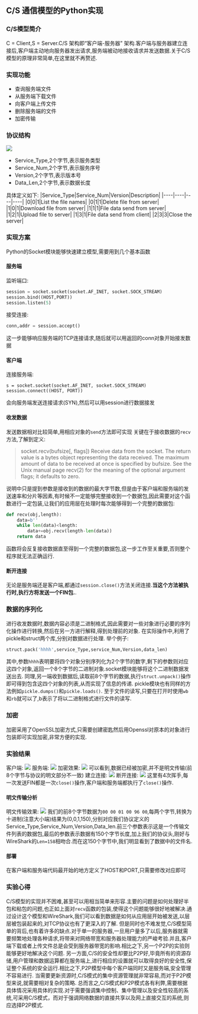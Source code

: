 ## C/S 通信模型的Python实现
### C/S模型简介
C = Client,S = Server.C/S 架构即“客户端-服务器” 架构.客户端与服务器建立连接后,客户端主动地向服务器发出请求,服务端被动地接收请求并发送数据.关于C/S模型的原理非常简单,在这里就不再赘述.
### 实现功能
- 查询服务端文件
- 从服务端下载文件
- 向客户端上传文件
- 删除服务端的文件
- 加密传输
### 协议结构
![](https://lh3.googleusercontent.com/-ldTfq7-2Xb8/WuMdZxy5NdI/AAAAAAAAHGw/aS8f8pILGpMeW5xdsYKSTl_UvLSndv-6QCHMYCw/s0/chrome_2018-04-27_20-53-59.png)
- Service_Type,2个字节,表示服务类型
- Service_Num,2个字节,表示服务序号
- Version,2个字节,表示版本号
- Data_Len,2个字节,表示数据长度

具体定义如下:
|Service_Type|Service_Num|Version|Description|
|----|----|----|----|
|0|0|1|List the file names|
|0|1|1|Delete file from server|
|1|0|1|Download file from server|
|1|1|1|File data send from server|
|1|2|1|Upload file to server|
|1|3|1|File data send from client|
|2|3|3|Close the server|
### 实现方案
Python的Socket模块能够快速建立模型,需要用到几个基本函数
#### 服务端
监听端口:
```python
session = socket.socket(socket.AF_INET, socket.SOCK_STREAM)
session.bind((HOST,PORT))
session.listen(5)
```
接受连接:
```python
conn,addr = session.accept()
```
这一步能够响应服务端的TCP连接请求,随后就可以用返回的conn对象开始接发数据
#### 客户端
连接服务端:
```
s = socket.socket(socket.AF_INET, socket.SOCK_STREAM)
session.connect((HOST, PORT))
```
会向服务端发送连接请求(SYN),然后可以用session进行数据接发
#### 收发数据
发送数据相对比较简单,用相应对象的`send`方法即可实现
关键在于接收数据的`recv`方法,了解到定义:
>socket.recv(bufsize[, flags])
Receive data from the socket. The return value is a bytes object representing the data received. The maximum amount of data to be received at once is specified by bufsize. See the Unix manual page recv(2) for the meaning of the optional argument flags; it defaults to zero.

说明中只是提到参数是接收到的数据的最大字节数,但是由于客户端和服务端的发送速率和分片等因素,有时候不一定能够完整接收到一个数据包,因此需要对这个函数进行一定包装,让我们的应用层在处理时每次能够得到一个完整的数据包:
```python
def recv(obj,length):
    data=b''
    while len(data)<length:
        data+=obj.recv(length-len(data))
    return data
```
函数将会反复接收数据直至得到一个完整的数据包,这一步工作至关重要,否则整个程序就无法正确运行.
#### 断开连接
无论是服务端还是客户端,都通过`session.close()`方法关闭连接.**当这个方法被执行时,执行方将发送一个FIN包.**.
### 数据的序列化
进行收发数据时,数据内容必须是二进制格式,因此需要对一些对象进行必要的序列化操作进行转换,然后在另一方进行解释,得到处理前的对象.
在实际操作中,利用了pickle和struct两个库,分别对数据进行处理.
举个例子:
```python
struct.pack('hhhh',service_Type,service_Num,Version,data_len)
```
其中,参数`hhhh`表明要将四个对象分别序列化为2个字节的数字,剩下的参数则对应这四个对象,返回一个8个字节的二进制对象.socket模块能够将这个二进制数据发送出去.
同理,另一端收到数据后,读取前8个字节的数据,执行`struct.unpack()`操作即可得到包含这四个对象的列表,从而实现了信息的传递.
pickle模块也有同样的方法例如`pickle.dumps()`和`pickle.loads()`.
至于文件的读写,只要在打开时使用`wb`和`rb`就可以了,b表示了将以二进制格式进行文件的读写.
### 加密
加密采用了OpenSSL加密方式,只需要创建密匙然后用Openssl对原本的对象进行包装即可实现加密,非常方便的实现.
### 实验结果
客户端:
![](https://lh3.googleusercontent.com/-u_why7BceyQ/WuMsjMGNH1I/AAAAAAAAHHE/RDJAUeOKjvASnYbGZTmNiFUqE8kdw6ScQCHMYCw/s0/Code_2018-04-27_21-58-36.png)
服务端:
![](https://lh3.googleusercontent.com/--GsS4dNJOlM/WuMssT27K1I/AAAAAAAAHHI/0fWeuqrjZd8jth_HPKTMF4uxhHcJ1xsEACHMYCw/s0/mstsc_2018-04-27_21-59-15.png)
加密效果:
![](https://lh3.googleusercontent.com/--ZEKMHafKiU/WuMUhTQvMgI/AAAAAAAAHGI/L_UgLiH09GAX3XqwI8P1Xv5-vi9j7nsgQCHMYCw/s0/Wireshark_2018-04-27_20-16-06.png)
可以看到,数据已经被加密,并不是明文传输(前8个字节与协议的明文部分不一致)
建立连接:
![](https://lh3.googleusercontent.com/-8Hty50dc1wM/WuMT5A1QiCI/AAAAAAAAHF8/ViCFDPQWJ9k1uYmoiuL1O3uqLwcMpFzhwCHMYCw/s0/Wireshark_2018-04-27_20-13-26.png)
断开连接:
![](https://lh3.googleusercontent.com/-jdGWyU3tRhY/WuMTozYQ-4I/AAAAAAAAHF0/4hLp41Jc_fs0xxDmvObp7HkCY2ZxHJ_ZQCHMYCw/s0/Wireshark_2018-04-27_20-12-19.png)
这里有4次挥手,每一次发送FIN都是一次`close()`操作,客户端和服务端都执行了`close()`操作.
#### 明文传输分析
明文传输效果:
![](https://lh3.googleusercontent.com/--Bkvgm4hPH4/WuMWGdoUegI/AAAAAAAAHGY/6Jp6Ayf_1oQhyLO7g72mhYV47kaMcYNCgCHMYCw/s0/Wireshark_2018-04-27_20-22-49.png)
我们的前8个字节数据为`00 00 01 00 96 00`,每两个字节,转换为十进制(注意大小端)结果为(0,0,1,150),分别对应我们协议定义的Service_Type,Service_Num,Version,Data_len.前三个参数表示这是一个传输文件列表的数据包,最后的参数表示数据有150个字节长度,加上我们的协议头,刚好与WireShark的`Len=158`相吻合.而在这150个字节中,我们明显看到了数据中的文件名.
#### 部署
在客户端和服务端代码最开始的地方定义了HOST和PORT,只需要修改对应即可
### 实验心得
C/S模型的实现并不困难,甚至可以用相当简单来形容.主要的问题是如何处理好半包和粘包的问题,也正如上面对`recv`函数的包装,使得这个问题能够很好地被解决.通过设计这个模型和WireShark,我们可以看到数据是如何从应用层开始被发送,以层层被包装起来的,对TCP协议也有了更深入的了解.
但是同时也不难发觉,C/S模型简单的背后,也有着许多的缺点.对于单一的服务器,一旦用户量多了以后,服务器就需要频繁地处理各种请求,将带来对网络带宽和服务器处理能力的严峻考验.并且,客户端下载或者上传文件总是会受到服务器带宽的影响.相比之下,另一个P2P的实验则能够更好地解决这个问题.
另一方面,C/S的安全性却要比P2P好,毕竟所有的资源存储,用户管理和数据运算都在服务端上,进行相应的设置就可以取得良好的安全性,保证整个系统的安全运行.相比之下,P2P模型中每个客户端同时又是服务端,安全管理不容易进行.
当需要更新资源时,C/S模式的集中资源管理就非常容易,而对于P2P模型来说,就需要相对复杂的策略.
总而言之,C/S模式和P2P模式各有利弊,需要根据具体情况采用具体的实现.对于需要强调集中控制、集中管理以及安全性较高的系统,可采用C/S模式，而对于强调网络数据的直接共享以及网上直接交互的系统,则应选择P2P模式.